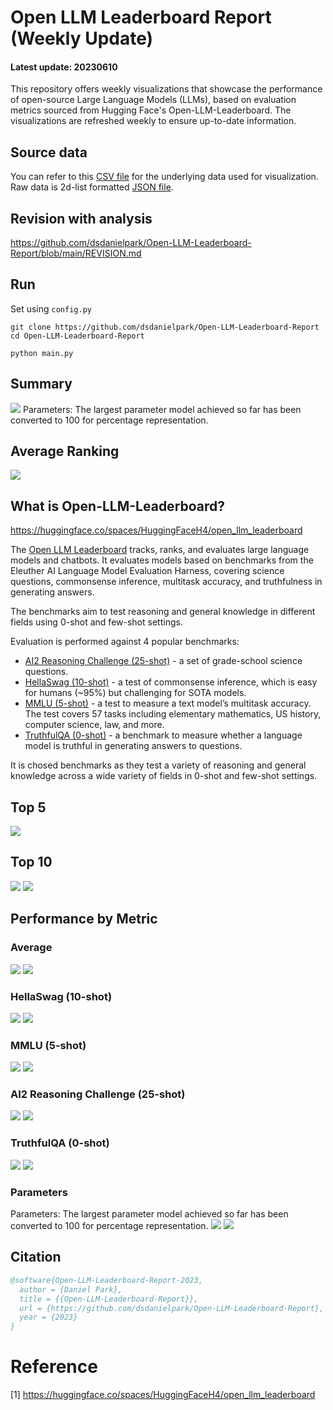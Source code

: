 # Open LLM Leaderboard Report (Weekly Update)
#### Latest update: 20230610
This repository offers weekly visualizations that showcase the performance of open-source Large Language Models (LLMs), based on evaluation metrics sourced from Hugging Face's Open-LLM-Leaderboard. The visualizations are refreshed weekly to ensure up-to-date information.

## Source data
You can refer to this [CSV file](https://github.com/dsdanielpark/Open-LLM-Leaderboard-Report/blob/main/assets/20230610/20230610.csv) for the underlying data used for visualization. Raw data is 2d-list formatted [JSON file](https://github.com/dsdanielpark/Open-LLM-Leaderboard-Report/blob/main/data/20230610.json).

## Revision with analysis
https://github.com/dsdanielpark/Open-LLM-Leaderboard-Report/blob/main/REVISION.md

## Run
Set using `config.py`
```
git clone https://github.com/dsdanielpark/Open-LLM-Leaderboard-Report
cd Open-LLM-Leaderboard-Report
```
```
python main.py
```

##  Summary
![](assets/20230610/totalplot.png)
Parameters: The largest parameter model achieved so far has been converted to 100 for percentage representation.

## Average Ranking
![](assets/20230610/rankingplot_Average.png)

## What is Open-LLM-Leaderboard?
https://huggingface.co/spaces/HuggingFaceH4/open_llm_leaderboard

The [Open LLM Leaderboard](https://huggingface.co/spaces/HuggingFaceH4/open_llm_leaderboard) tracks, ranks, and evaluates large language models and chatbots. It evaluates models based on benchmarks from the Eleuther AI Language Model Evaluation Harness, covering science questions, commonsense inference, multitask accuracy, and truthfulness in generating answers. 

The benchmarks aim to test reasoning and general knowledge in different fields using 0-shot and few-shot settings.

Evaluation is performed against 4 popular benchmarks:
- [AI2 Reasoning Challenge (25-shot)](https://allenai.org/data/arc) - a set of grade-school science questions.
- [HellaSwag (10-shot)](https://paperswithcode.com/dataset/hellaswag) - a test of commonsense inference, which is easy for humans (~95%) but challenging for SOTA models.
- [MMLU (5-shot)](https://paperswithcode.com/sota/multi-task-language-understanding-on-mmlu) - a test to measure a text model’s multitask accuracy. The test covers 57 tasks including elementary mathematics, US history, computer science, law, and more.
- [TruthfulQA (0-shot)](https://paperswithcode.com/dataset/truthfulqa) - a benchmark to measure whether a language model is truthful in generating answers to questions.

It is chosed benchmarks as they test a variety of reasoning and general knowledge across a wide variety of fields in 0-shot and few-shot settings.

## Top 5
![](assets/20230610/top5plot.png)

## Top 10
![](assets/20230610/top10_with_barplot.png)
![](assets/20230610/top10_with_lineplot.png)

## Performance by Metric

### Average
![](assets/20230610/Average.png)
![](assets/20230610/rankingplot_Average.png)

### HellaSwag (10-shot)
![](assets/20230610/HellaSwag(10-shot).png)
![](assets/20230610/rankingplot_HellaSwag(10-shot).png)

### MMLU (5-shot)
![](assets/20230610/MMLU(5-shot).png)
![](assets/20230610/rankingplot_MMLU(5-shot).png)

### AI2 Reasoning Challenge (25-shot)
![](assets/20230610/ARC(25-shot).png)
![](assets/20230610/rankingplot_ARC(25-shot).png)

### TruthfulQA (0-shot)
![](assets/20230610/TruthfulQA(0-shot).png)
![](assets/20230610/rankingplot_TruthfulQA(0-shot).png)

### Parameters
Parameters: The largest parameter model achieved so far has been converted to 100 for percentage representation.
![](assets/20230610/Parameters.png)
![](assets/20230610/rankingplot_Parameters.png)


## Citation
```bibtex
@software{Open-LLM-Leaderboard-Report-2023,
  author = {Daniel Park},
  title = {{Open-LLM-Leaderboard-Report}},
  url = {https://github.com/dsdanielpark/Open-LLM-Leaderboard-Report},
  year = {2023}
}
```


# Reference
[1] https://huggingface.co/spaces/HuggingFaceH4/open_llm_leaderboard

